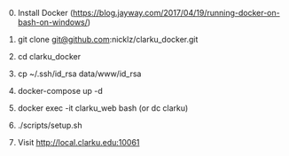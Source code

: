 0. Install Docker (https://blog.jayway.com/2017/04/19/running-docker-on-bash-on-windows/)

1. git clone git@github.com:nicklz/clarku_docker.git
2. cd clarku_docker
3. cp ~/.ssh/id_rsa data/www/id_rsa
4. docker-compose up -d
5. docker exec -it clarku_web bash (or dc clarku)
6. ./scripts/setup.sh


7. Visit http://local.clarku.edu:10061
